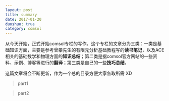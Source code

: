 ```yaml
---
layout: post
title: summary
date: 2017-01-20
duoshuo: true
category: comsol
---
```


从今天开始，正式开始comsol专栏的写作。这个专栏的文章分为三类：一类是基础知识方面，主要是参考曾攀先生的有限元分析基础教程写的**读书笔记**，以及ACE相关的基础数学和物理方面的**知识总结**；第二类是据comsol官方网站的一些资料、示例、博客等进行的**翻译**；第三类是自己的一些**技巧总结**。

这篇文章将会不断更新，作为一个总的目录方便大家各取所需 XD

> part1

> part2

